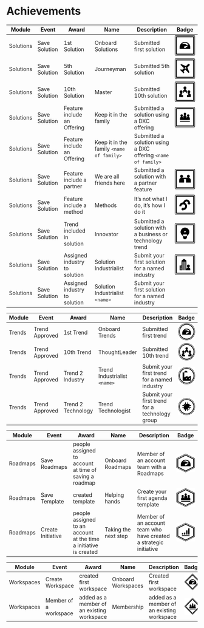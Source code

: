 # Achievements

|Module|Event|Award|Name|Description|Badge
|----|----|----|----|----|----|
|Solutions|Save Solution|1st Solution|Onboard Solutions|Submitted first solution|![badge](images/achievements/onboardsolutions.png)
|Solutions|Save Solution|5th Solution|Journeyman|Submitted 5th solution|![badge](images/achievements/journeyman.png)
|Solutions|Save Solution|10th Solution|Master|Submitted 10th solution|![badge](images/achievements/master.png)
|Solutions|Save Solution|Feature include an Offering|Keep it in the family|Submitted a solution using a DXC offering|![badge](images/achievements/family.png)
|Solutions|Save Solution|Feature include an Offering|Keep it in the family `<name of family>`|Submitted a solution using a DXC offering `<name of family>`|
|Solutions|Save Solution|Feature include a partner|We are all friends here|Submitted a solution with a partner feature|![badge](images/achievements/friend.png)
|Solutions|Save Solution|Feature include a method|Methods|It’s not what I do, it’s how I do it|![badge](images/achievements/method.png)
|Solutions|Save Solution|Trend included in solution|Innovator|Submitted a solution with a business or technology trend|![badge](images/achievements/innovator.png)
|Solutions|Save Solution|Assigned industry to solution|Solution Industrialist|Submit your first solution for a named industry|![badge](images/achievements/solutionindustrialist.png)
|Solutions|Save Solution|Assigned industry to solution|Solution Industrialist `<name>`|Submit your first solution for a named industry|

|Module|Event|Award|Name|Description|Badge
|----|----|----|----|----|----|
|Trends|Trend Approved|1st Trend|Onboard Trends|Submitted first trend|![badge](images/achievements/onboardtrends.png)
|Trends|Trend Approved|10th Trend|ThoughtLeader|Submitted 10th trend|![badge](images/achievements/thoughtleader.png)
|Trends|Trend Approved|Trend 2 Industry|Trend Industrialist `<name>`|Submit your first trend for a named industry|![badge](images/achievements/TrendIndustrialistmanufacturing.png)
|Trends|Trend Approved|Trend 2 Technology|Trend Technologist|Submit your first trend for a technology group|![badge](images/achievements/TrendTechnologist.png)

|Module|Event|Award|Name|Description|Badge
|----|----|----|----|----|----|
|Roadmaps|Save Roadmaps|people assigned to account at time of saving a roadmap|Onboard Roadmaps|Member of an account team with a Roadmaps|![badge](images/achievements/onboardagendas.png)
|Roadmaps|Save Template|created template|Helping hands|Create your first agenda template|![badge](images/achievements/helpingHands.png)
|Roadmaps|Create Initiative|people assigned to an account at the time a initiative is created|Taking the next step|Member of an account team who have created a strategic initiative|![badge](images/achievements/takingthenextstep.png)

|Module|Event|Award|Name|Description|Badge
|----|----|----|----|----|----|
|Workspaces|Create Workspace|created first workspace|Onboard Workspaces|Created first workspace|![badge](images/achievements/onboardWorkspace.png)
|Workspaces|Member of a workspace|added as a member of an existing workspace|Membership|added as a member of an existing workspace|![badge](images/achievements/intheclub.png)



